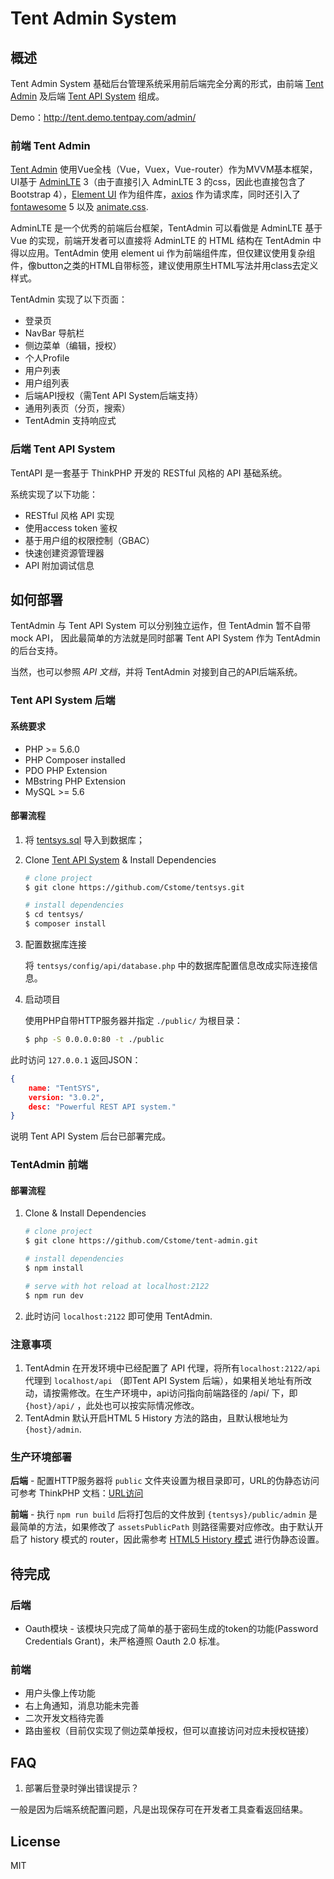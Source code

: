 # Tent Admin System

## 概述

Tent Admin System 基础后台管理系统采用前后端完全分离的形式，由前端 [Tent Admin](https://github.com/Cstome/tent-admin) 及后端 [Tent API System](https://github.com/Cstome/tentsys) 组成。

Demo：http://tent.demo.tentpay.com/admin/

### 前端  Tent Admin

[Tent Admin](https://github.com/Cstome/tent-admin) 使用Vue全栈（Vue，Vuex，Vue-router）作为MVVM基本框架，UI基于 [AdminLTE](https://github.com/almasaeed2010/AdminLTE) 3（由于直接引入 AdminLTE 3 的css，因此也直接包含了Bootstrap 4），[Element UI](https://element.eleme.io/) 作为组件库，[axios](https://github.com/axios/axios) 作为请求库，同时还引入了 [fontawesome](https://fontawesome.com/) 5 以及 [animate.css](https://github.com/daneden/animate.css).

AdminLTE 是一个优秀的前端后台框架，TentAdmin 可以看做是 AdminLTE 基于 Vue 的实现，前端开发者可以直接将 AdminLTE 的 HTML 结构在 TentAdmin 中得以应用。TentAdmin 使用 element ui 作为前端组件库，但仅建议使用复杂组件，像button之类的HTML自带标签，建议使用原生HTML写法并用class去定义样式。

TentAdmin 实现了以下页面：

- 登录页
- NavBar 导航栏
- 侧边菜单（编辑，授权）
- 个人Profile
- 用户列表
- 用户组列表
- 后端API授权（需Tent API System后端支持）
- 通用列表页（分页，搜索）
- TentAdmin 支持响应式

### 后端 Tent API System

TentAPI 是一套基于 ThinkPHP 开发的 RESTful 风格的 API 基础系统。

系统实现了以下功能：

- RESTful 风格 API 实现
- 使用access token 鉴权
- 基于用户组的权限控制（GBAC）
- 快速创建资源管理器
- API 附加调试信息

## 如何部署

TentAdmin 与 Tent API System 可以分别独立运作，但 TentAdmin 暂不自带 mock API， 因此最简单的方法就是同时部署  Tent API System 作为 TentAdmin 的后台支持。

当然，也可以参照 *API 文档*，并将 TentAdmin 对接到自己的API后端系统。

### Tent API System 后端

#### 系统要求

- PHP >= 5.6.0
- PHP Composer installed
- PDO PHP Extension
- MBstring PHP Extension
- MySQL >= 5.6

#### 部署流程

1. 将 [tentsys.sql](tentsys.sql) 导入到数据库；

2. Clone  [Tent API System](https://github.com/Cstome/tentsys) & Install Dependencies

   ```sh
   # clone project
   $ git clone https://github.com/Cstome/tentsys.git
   
   # install dependencies
   $ cd tentsys/
   $ composer install
   ```

3. 配置数据库连接

   将 `tentsys/config/api/database.php` 中的数据库配置信息改成实际连接信息。

4. 启动项目

   使用PHP自带HTTP服务器并指定 `./public/` 为根目录：

   ```sh
   $ php -S 0.0.0.0:80 -t ./public
   ```

此时访问 `127.0.0.1` 返回JSON：

```json
{
	name: "TentSYS",
	version: "3.0.2",
	desc: "Powerful REST API system."
}
```

说明 Tent API System 后台已部署完成。

### TentAdmin 前端

#### 部署流程

1. Clone & Install Dependencies

   ```sh
   # clone project
   $ git clone https://github.com/Cstome/tent-admin.git
   
   # install dependencies
   $ npm install
   
   # serve with hot reload at localhost:2122
   $ npm run dev
   ```

2. 此时访问 `localhost:2122` 即可使用 TentAdmin.

### 注意事项

1. TentAdmin 在开发环境中已经配置了 API 代理，将所有`localhost:2122/api` 代理到 `localhost/api` （即Tent API System 后端），如果相关地址有所改动，请按需修改。在生产环境中，api访问指向前端路径的 /api/ 下，即 `{host}/api/` ，此处也可以按实际情况修改。
2. TentAdmin 默认开启HTML 5 History 方法的路由，且默认根地址为 `{host}/admin`.

### 生产环境部署

**后端** - 配置HTTP服务器将 `public` 文件夹设置为根目录即可，URL的伪静态访问可参考 ThinkPHP 文档：[URL访问](https://www.kancloud.cn/manual/thinkphp5_1/353955)

**前端** - 执行 `npm run build` 后将打包后的文件放到 `{tentsys}/public/admin` 是最简单的方法，如果修改了 `assetsPublicPath` 则路径需要对应修改。由于默认开启了 history 模式的 router，因此需参考 [HTML5 History 模式](https://router.vuejs.org/zh/guide/essentials/history-mode.html) 进行伪静态设置。

## 待完成

### 后端

- Oauth模块 - 该模块只完成了简单的基于密码生成的token的功能(Password Credentials Grant)，未严格遵照 Oauth 2.0 标准。

### 前端

- 用户头像上传功能
- 右上角通知，消息功能未完善
- 二次开发文档待完善
- 路由鉴权（目前仅实现了侧边菜单授权，但可以直接访问对应未授权链接）

## FAQ

1. 部署后登录时弹出错误提示？

一般是因为后端系统配置问题，凡是出现保存可在开发者工具查看返回结果。



## License

MIT